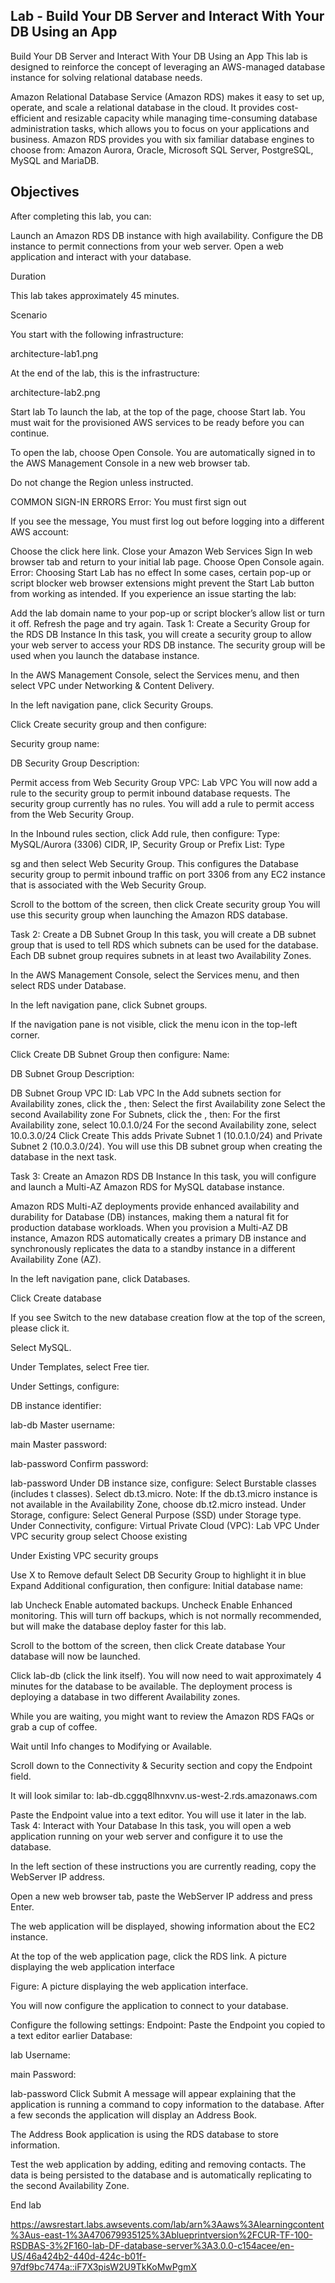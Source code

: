 ## Lab - Build Your DB Server and Interact With Your DB Using an App
Build Your DB Server and Interact With Your DB Using an App
This lab is designed to reinforce the concept of leveraging an AWS-managed database instance for solving relational database needs.

Amazon Relational Database Service (Amazon RDS) makes it easy to set up, operate, and scale a relational database in the cloud. It provides cost-efficient and resizable capacity while managing time-consuming database administration tasks, which allows you to focus on your applications and business. Amazon RDS provides you with six familiar database engines to choose from: Amazon Aurora, Oracle, Microsoft SQL Server, PostgreSQL, MySQL and MariaDB.

## Objectives

After completing this lab, you can:

Launch an Amazon RDS DB instance with high availability.
Configure the DB instance to permit connections from your web server.
Open a web application and interact with your database.

Duration

This lab takes approximately 45 minutes.

Scenario

You start with the following infrastructure:

architecture-lab1.png

At the end of the lab, this is the infrastructure:

architecture-lab2.png

Start lab
To launch the lab, at the top of the page, choose Start lab.
 You must wait for the provisioned AWS services to be ready before you can continue.

To open the lab, choose Open Console.
You are automatically signed in to the AWS Management Console in a new web browser tab.

 Do not change the Region unless instructed.

COMMON SIGN-IN ERRORS
Error: You must first sign out


If you see the message, You must first log out before logging into a different AWS account:

Choose the click here link.
Close your Amazon Web Services Sign In web browser tab and return to your initial lab page.
Choose Open Console again.
Error: Choosing Start Lab has no effect
In some cases, certain pop-up or script blocker web browser extensions might prevent the Start Lab button from working as intended. If you experience an issue starting the lab:

Add the lab domain name to your pop-up or script blocker’s allow list or turn it off.
Refresh the page and try again.
Task 1: Create a Security Group for the RDS DB Instance
In this task, you will create a security group to allow your web server to access your RDS DB instance. The security group will be used when you launch the database instance.

In the AWS Management Console, select the  Services menu, and then select VPC under Networking & Content Delivery.

In the left navigation pane, click Security Groups.

Click Create security group and then configure:

Security group name: 

DB Security Group
Description: 

Permit access from Web Security Group
VPC: Lab VPC
You will now add a rule to the security group to permit inbound database requests. The security group currently has no rules. You will add a rule to permit access from the Web Security Group.

In the Inbound rules section, click Add rule, then configure:
Type: MySQL/Aurora (3306)
CIDR, IP, Security Group or Prefix List: Type 

sg
 and then select Web Security Group.
This configures the Database security group to permit inbound traffic on port 3306 from any EC2 instance that is associated with the Web Security Group.

Scroll to the bottom of the screen, then click Create security group
You will use this security group when launching the Amazon RDS database.

Task 2: Create a DB Subnet Group
In this task, you will create a DB subnet group that is used to tell RDS which subnets can be used for the database. Each DB subnet group requires subnets in at least two Availability Zones.

In the AWS Management Console, select the  Services menu, and then select RDS under Database.

In the left navigation pane, click Subnet groups.

 If the navigation pane is not visible, click the  menu icon in the top-left corner.

Click Create DB Subnet Group then configure:
Name: 

DB Subnet Group
Description: 

DB Subnet Group
VPC ID: Lab VPC
In the Add subnets section for Availability zones, click the , then:
Select  the first Availability zone
Select  the second Availability zone
For Subnets, click the , then:
For the first Availability zone, select  10.0.1.0/24
For the second Availability zone, select  10.0.3.0/24
Click Create
This adds Private Subnet 1 (10.0.1.0/24) and Private Subnet 2 (10.0.3.0/24). You will use this DB subnet group when creating the database in the next task.

Task 3: Create an Amazon RDS DB Instance
In this task, you will configure and launch a Multi-AZ Amazon RDS for MySQL database instance.

Amazon RDS Multi-AZ deployments provide enhanced availability and durability for Database (DB) instances, making them a natural fit for production database workloads. When you provision a Multi-AZ DB instance, Amazon RDS automatically creates a primary DB instance and synchronously replicates the data to a standby instance in a different Availability Zone (AZ).

In the left navigation pane, click Databases.

Click Create database

 If you see Switch to the new database creation flow at the top of the screen, please click it.

Select  MySQL.

Under Templates, select  Free tier.

Under Settings, configure:

DB instance identifier: 

lab-db
Master username: 

main
Master password: 

lab-password
Confirm password: 

lab-password
Under DB instance size, configure:
Select  Burstable classes (includes t classes).
Select db.t3.micro. Note: If the db.t3.micro instance is not available in the Availability Zone, choose db.t2.micro instead.
Under Storage, configure:
Select General Purpose (SSD) under Storage type.
Under Connectivity, configure:
Virtual Private Cloud (VPC): Lab VPC
Under VPC security group select Choose existing

Under Existing VPC security groups

Use X to Remove default
Select DB Security Group to highlight it in blue
Expand  Additional configuration, then configure:
Initial database name: 

lab
Uncheck  Enable automated backups.
Uncheck  Enable Enhanced monitoring.
 This will turn off backups, which is not normally recommended, but will make the database deploy faster for this lab.

Scroll to the bottom of the screen, then click Create database
Your database will now be launched.

Click lab-db (click the link itself).
You will now need to wait approximately 4 minutes for the database to be available. The deployment process is deploying a database in two different Availability zones.

 While you are waiting, you might want to review the Amazon RDS FAQs or grab a cup of coffee.

Wait until Info changes to Modifying or Available.

Scroll down to the Connectivity & Security section and copy the Endpoint field.

It will look similar to: lab-db.cggq8lhnxvnv.us-west-2.rds.amazonaws.com

Paste the Endpoint value into a text editor. You will use it later in the lab.
Task 4: Interact with Your Database
In this task, you will open a web application running on your web server and configure it to use the database.

In the left section of these instructions you are currently reading, copy the WebServer IP address.

Open a new web browser tab, paste the WebServer IP address and press Enter.

The web application will be displayed, showing information about the EC2 instance.

At the top of the web application page, click the RDS link.
A picture displaying the web application interface

Figure: A picture displaying the web application interface.

You will now configure the application to connect to your database.

Configure the following settings:
Endpoint: Paste the Endpoint you copied to a text editor earlier
Database: 

lab
Username: 

main
Password: 

lab-password
Click Submit
A message will appear explaining that the application is running a command to copy information to the database. After a few seconds the application will display an Address Book.

The Address Book application is using the RDS database to store information.

Test the web application by adding, editing and removing contacts.
The data is being persisted to the database and is automatically replicating to the second Availability Zone.

End lab

https://awsrestart.labs.awsevents.com/lab/arn%3Aaws%3Alearningcontent%3Aus-east-1%3A470679935125%3Ablueprintversion%2FCUR-TF-100-RSDBAS-3%2F160-lab-DF-database-server%3A3.0.0-c154acee/en-US/46a424b2-440d-424c-b01f-97df9bc7474a::iF7X3pisW2U9TkKoMwPgmX